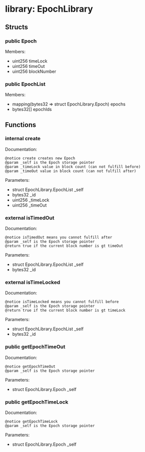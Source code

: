 
# library: EpochLibrary


## Structs

### public Epoch
Members:
* uint256 timeLock
* uint256 timeOut
* uint256 blockNumber

### public EpochList
Members:
* mapping(bytes32 => struct EpochLibrary.Epoch) epochs
* bytes32[] epochIds

## Functions

### internal create

Documentation:

```
@notice create creates new Epoch
@param _self is the Epoch storage pointer
@param _timeLock value in block count (can not fulfill before)
@param _timeOut value in block count (can not fulfill after)
```
Parameters:
* struct EpochLibrary.EpochList _self
* bytes32 _id
* uint256 _timeLock
* uint256 _timeOut

### external isTimedOut

Documentation:

```
@notice isTimedOut means you cannot fulfill after
@param _self is the Epoch storage pointer
@return true if the current block number is gt timeOut
```
Parameters:
* struct EpochLibrary.EpochList _self
* bytes32 _id

### external isTimeLocked

Documentation:

```
@notice isTimeLocked means you cannot fulfill before
@param _self is the Epoch storage pointer
@return true if the current block number is gt timeLock
```
Parameters:
* struct EpochLibrary.EpochList _self
* bytes32 _id

### public getEpochTimeOut

Documentation:

```
@notice getEpochTimeOut
@param _self is the Epoch storage pointer
```
Parameters:
* struct EpochLibrary.Epoch _self

### public getEpochTimeLock

Documentation:

```
@notice getEpochTimeLock
@param _self is the Epoch storage pointer
```
Parameters:
* struct EpochLibrary.Epoch _self
